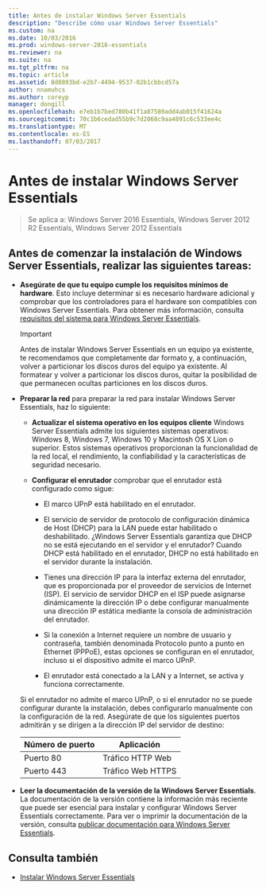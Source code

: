 ```yaml
---
title: Antes de instalar Windows Server Essentials
description: "Describe cómo usar Windows Server Essentials"
ms.custom: na
ms.date: 10/03/2016
ms.prod: windows-server-2016-essentials
ms.reviewer: na
ms.suite: na
ms.tgt_pltfrm: na
ms.topic: article
ms.assetid: 8d0893bd-e2b7-4494-9537-02b1cbbcd57a
author: nnamuhcs
ms.author: coreyp
manager: dongill
ms.openlocfilehash: e7eb1b7bed780b41f1a87589add4ab015f41624a
ms.sourcegitcommit: 70c1b6cedad55b9c7d2068c9aa4891c6c533ee4c
ms.translationtype: MT
ms.contentlocale: es-ES
ms.lasthandoff: 07/03/2017
---
```

# <a name="before-you-install-windows-server-essentials"></a>Antes de instalar Windows Server Essentials

>Se aplica a: Windows Server 2016 Essentials, Windows Server 2012 R2 Essentials, Windows Server 2012 Essentials

##  <a name="BKMK_BeforeYouBegin"></a>Antes de comenzar la instalación de Windows Server Essentials, realizar las siguientes tareas:  

-   **Asegúrate de que tu equipo cumple los requisitos mínimos de hardware**. Esto incluye determinar si es necesario hardware adicional y comprobar que los controladores para el hardware son compatibles con Windows Server Essentials. Para obtener más información, consulta [requisitos del sistema para Windows Server Essentials](../get-started/system-requirements.md).   

  
    > [!IMPORTANT]
    >  Antes de instalar Windows Server Essentials en un equipo ya existente, te recomendamos que completamente dar formato y, a continuación, volver a particionar los discos duros del equipo ya existente. Al formatear y volver a particionar los discos duros, quitar la posibilidad de que permanecen ocultas particiones en los discos duros.  
  
-   **Preparar la red** para preparar la red para instalar Windows Server Essentials, haz lo siguiente:  
    
  
    -   **Actualizar el sistema operativo en los equipos cliente** Windows Server Essentials admite los siguientes sistemas operativos: Windows 8, Windows 7, Windows 10 y Macintosh OS X Lion o superior. Estos sistemas operativos proporcionan la funcionalidad de la red local, el rendimiento, la confiabilidad y la características de seguridad necesario.  
  
    -   **Configurar el enrutador** comprobar que el enrutador está configurado como sigue:  
  
        -   El marco UPnP está habilitado en el enrutador.  
  
        -   El servicio de servidor de protocolo de configuración dinámica de Host (DHCP) para la LAN puede estar habilitado o deshabilitado.  ¿Windows Server Essentials garantiza que DHCP no se está ejecutando en el servidor y el enrutador? Cuando DHCP está habilitado en el enrutador, DHCP no está habilitado en el servidor durante la instalación.  
  
        -   Tienes una dirección IP para la interfaz externa del enrutador, que es proporcionada por el proveedor de servicios de Internet (ISP). El servicio de servidor DHCP en el ISP puede asignarse dinámicamente la dirección IP o debe configurar manualmente una dirección IP estática mediante la consola de administración del enrutador.  
  
        -   Si la conexión a Internet requiere un nombre de usuario y contraseña, también denominada Protocolo punto a punto en Ethernet (PPPoE), estas opciones se configuran en el enrutador, incluso si el dispositivo admite el marco UPnP.  
  
        -   El enrutador está conectado a la LAN y a Internet, se activa y funciona correctamente.  
  
     Si el enrutador no admite el marco UPnP, o si el enrutador no se puede configurar durante la instalación, debes configurarlo manualmente con la configuración de la red. Asegúrate de que los siguientes puertos admitirán y se dirigen a la dirección IP del servidor de destino:  
  
    |Número de puerto|Aplicación|  
    |-----------------|-----------------|  
    |Puerto 80|Tráfico HTTP Web|  
    |Puerto 443|Tráfico Web HTTPS|  
  

-   **Leer la documentación de la versión de la Windows Server Essentials**. La documentación de la versión contiene la información más reciente que puede ser esencial para instalar y configurar Windows Server Essentials correctamente. Para ver o imprimir la documentación de la versión, consulta [publicar documentación para Windows Server Essentials](../get-started/release-notes.md).  
  
## <a name="see-also"></a>Consulta también  
  
-   [Instalar Windows Server Essentials](Install-Windows-Server-Essentials.md)

